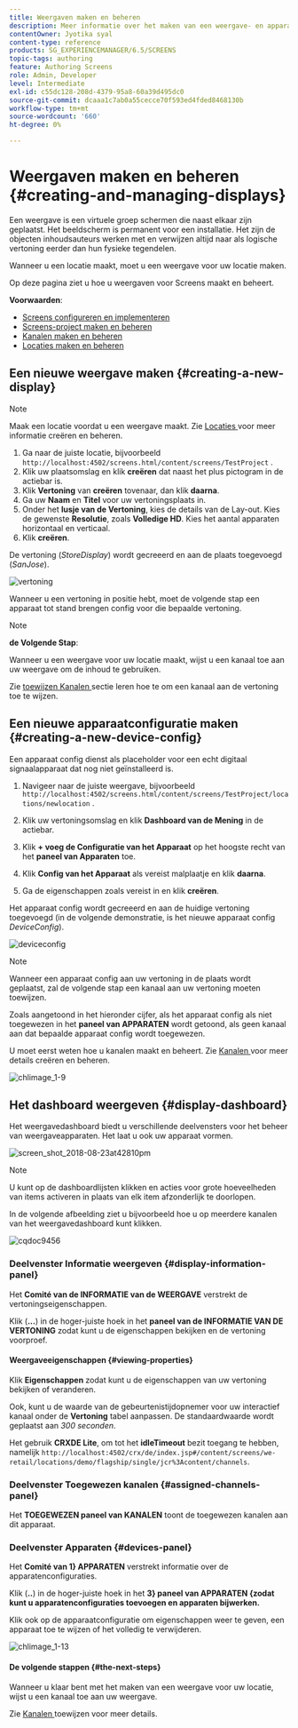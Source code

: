 ```yaml
---
title: Weergaven maken en beheren
description: Meer informatie over het maken van een weergave- en apparaatconfiguratie in AEM Screens. Meer informatie over het weergavedashboard.
contentOwner: Jyotika syal
content-type: reference
products: SG_EXPERIENCEMANAGER/6.5/SCREENS
topic-tags: authoring
feature: Authoring Screens
role: Admin, Developer
level: Intermediate
exl-id: c55dc128-208d-4379-95a8-60a39d495dc0
source-git-commit: dcaaa1c7ab0a55cecce70f593ed4fded8468130b
workflow-type: tm+mt
source-wordcount: '660'
ht-degree: 0%

---
```


# Weergaven maken en beheren {#creating-and-managing-displays}

Een weergave is een virtuele groep schermen die naast elkaar zijn geplaatst. Het beeldscherm is permanent voor een installatie. Het zijn de objecten inhoudsauteurs werken met en verwijzen altijd naar als logische vertoning eerder dan hun fysieke tegendelen.

Wanneer u een locatie maakt, moet u een weergave voor uw locatie maken.

Op deze pagina ziet u hoe u weergaven voor Screens maakt en beheert.

**Voorwaarden**:

* [Screens configureren en implementeren](configuring-screens-introduction.md)
* [Screens-project maken en beheren](creating-a-screens-project.md)
* [Kanalen maken en beheren](managing-channels.md)
* [Locaties maken en beheren](managing-locations.md)

## Een nieuwe weergave maken {#creating-a-new-display}

>[!NOTE]
>
>Maak een locatie voordat u een weergave maakt. Zie [ Locaties ](managing-locations.md) voor meer informatie creëren en beheren.

1. Ga naar de juiste locatie, bijvoorbeeld `http://localhost:4502/screens.html/content/screens/TestProject` .
1. Klik uw plaatsomslag en klik **creëren** dat naast het plus pictogram in de actiebar is.
1. Klik **Vertoning** van **creëren** tovenaar, dan klik **daarna**.
1. Ga uw **Naam** en **Titel** voor uw vertoningsplaats in.
1. Onder het **lusje van de Vertoning**, kies de details van de Lay-out. Kies de gewenste **Resolutie**, zoals **Volledige HD**. Kies het aantal apparaten horizontaal en verticaal.
1. Klik **creëren**.

De vertoning (*StoreDisplay*) wordt gecreeerd en aan de plaats toegevoegd (*SanJose*).

![ vertoning ](assets/display.gif)

Wanneer u een vertoning in positie hebt, moet de volgende stap een apparaat tot stand brengen config voor die bepaalde vertoning.

>[!NOTE]
>
>**de Volgende Stap**:
>
>Wanneer u een weergave voor uw locatie maakt, wijst u een kanaal toe aan uw weergave om de inhoud te gebruiken.
>
>Zie [ toewijzen Kanalen ](channel-assignment.md) sectie leren hoe te om een kanaal aan de vertoning toe te wijzen.

## Een nieuwe apparaatconfiguratie maken {#creating-a-new-device-config}

Een apparaat config dienst als placeholder voor een echt digitaal signaalapparaat dat nog niet geïnstalleerd is.

1. Navigeer naar de juiste weergave, bijvoorbeeld `http://localhost:4502/screens.html/content/screens/TestProject/locations/newlocation` .
1. Klik uw vertoningsomslag en klik **Dashboard van de Mening** in de actiebar.
1. Klik **+ voeg de Configuratie van het Apparaat** op het hoogste recht van het **paneel van Apparaten** toe.

1. Klik **Config van het Apparaat** als vereist malplaatje en klik **daarna**.

1. Ga de eigenschappen zoals vereist in en klik **creëren**.

Het apparaat config wordt gecreeerd en aan de huidige vertoning toegevoegd (in de volgende demonstratie, is het nieuwe apparaat config *DeviceConfig*).

![ deviceconfig ](assets/deviceconfig.gif)

>[!NOTE]
>
>Wanneer een apparaat config aan uw vertoning in de plaats wordt geplaatst, zal de volgende stap een kanaal aan uw vertoning moeten toewijzen.
>
>Zoals aangetoond in het hieronder cijfer, als het apparaat config als niet toegewezen in het **paneel van APPARATEN** wordt getoond, als geen kanaal aan dat bepaalde apparaat config wordt toegewezen.
>
>U moet eerst weten hoe u kanalen maakt en beheert. Zie [ Kanalen ](managing-channels.md) voor meer details creëren en beheren.

![ chlimage_1-9 ](assets/chlimage_1-9.png)

## Het dashboard weergeven {#display-dashboard}

Het weergavedashboard biedt u verschillende deelvensters voor het beheer van weergaveapparaten. Het laat u ook uw apparaat vormen.

![ screen_shot_2018-08-23at42810pm ](assets/screen_shot_2018-08-23at42810pm.png)

>[!NOTE]
>
>U kunt op de dashboardlijsten klikken en acties voor grote hoeveelheden van items activeren in plaats van elk item afzonderlijk te doorlopen.
>
>In de volgende afbeelding ziet u bijvoorbeeld hoe u op meerdere kanalen van het weergavedashboard kunt klikken.

![ cqdoc9456 ](assets/cqdoc9456.gif)

### Deelvenster Informatie weergeven {#display-information-panel}

Het **Comité van de INFORMATIE van de WEERGAVE** verstrekt de vertoningseigenschappen.

Klik (**...**) in de hoger-juiste hoek in het **paneel van de INFORMATIE VAN DE VERTONING** zodat kunt u de eigenschappen bekijken en de vertoning voorproef.


#### Weergaveeigenschappen {#viewing-properties}

Klik **Eigenschappen** zodat kunt u de eigenschappen van uw vertoning bekijken of veranderen.

Ook, kunt u de waarde van de gebeurtenistijdopnemer voor uw interactief kanaal onder de **Vertoning** tabel aanpassen. De standaardwaarde wordt geplaatst aan *300 seconden*.

Het gebruik **CRXDE Lite**, om tot het **idleTimeout** bezit toegang te hebben, namelijk `http://localhost:4502/crx/de/index.jsp#/content/screens/we-retail/locations/demo/flagship/single/jcr%3Acontent/channels`.


### Deelvenster Toegewezen kanalen {#assigned-channels-panel}

Het **TOEGEWEZEN paneel van KANALEN** toont de toegewezen kanalen aan dit apparaat.


### Deelvenster Apparaten {#devices-panel}

Het **Comité van 1&rbrace; APPARATEN** verstrekt informatie over de apparatenconfiguraties.

Klik (**..**) in de hoger-juiste hoek in het **3&rbrace; paneel van APPARATEN &lbrace;zodat kunt u apparatenconfiguraties toevoegen en apparaten bijwerken.**

Klik ook op de apparaatconfiguratie om eigenschappen weer te geven, een apparaat toe te wijzen of het volledig te verwijderen.

![ chlimage_1-13 ](assets/chlimage_1-13.png)

#### De volgende stappen {#the-next-steps}

Wanneer u klaar bent met het maken van een weergave voor uw locatie, wijst u een kanaal toe aan uw weergave.

Zie [ Kanalen ](channel-assignment.md) toewijzen voor meer details.
